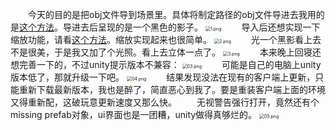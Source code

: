 &emsp;&emsp;今天的目的是把obj文件导到场景里。具体将制定路径的obj文件导进去我用的是[这个方法](https://www.cnblogs.com/hont/p/5239725.html)。导进去后呈现的是一个黑色的影子。
<img src="https://i.loli.net/2018/11/10/5be6729b62d28.png" alt="1.png" title="1.png" style="zoom:50%"/>
&emsp;&emsp;导入后还想实现一下缩放功能，请看[这个方法](https://www.cnblogs.com/zhangbaochong/p/4805458.html)。缩放实现起来也很简单。
<img src="https://i.loli.net/2018/11/10/5be6729b617cc.png" alt="2.png" title="2.png" style="zoom:50%"/>
&emsp;&emsp;光一个黑影看上去不是很美，于是我又加了个光照。看上去立体一点了。
<img src="https://i.loli.net/2018/11/10/5be6729b4b92d.png" alt="3.png" title="3.png" style="zoom:50%"/>
&emsp;&emsp;本来晚上回寝还想完善一下的，不过unity提示版本不兼容：
<img src="https://i.loli.net/2018/11/09/5be57688af51a.png" alt="03.png" title="03.png" style="zoom:50%"/>
&emsp;&emsp;可能是自己的电脑上unity版本低了，那就升级一下吧。
<img src="https://i.loli.net/2018/11/09/5be576896415a.png" alt="04.png" title="04.png" style="zoom:50%"/>
&emsp;&emsp;结果发现没法在现有的客户端上更新，只能重新下载最新版本，我也是醉了，简直恶心到我了。要是重装客户端上面的环境又得重新配，这破玩意更新速度又那么快。
&emsp;&emsp;无视警告强行打开，竟然还有个missing prefab对象，ui界面也是一团糟，unity做得真够烂的。
<img src="https://i.loli.net/2018/11/09/5be57689b8679.png" alt="05.png" title="05.png" style="zoom:50%"/>